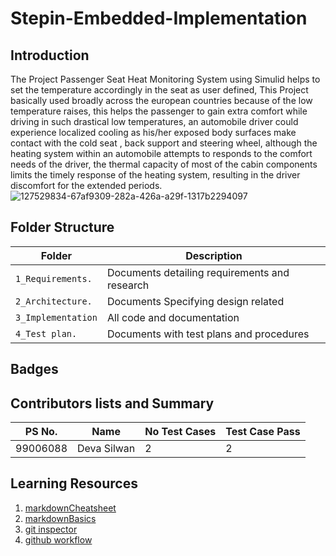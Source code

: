 
# Stepin-Embedded-Implementation

## Introduction
The Project Passenger Seat Heat Monitoring System using Simulid helps to set the temperature accordingly in the seat as user defined, This Project basically used broadly across the european countries because of the low temperature raises, this helps the passenger to gain extra comfort while driving in such drastical low temperatures, an automobile driver could experience localized cooling as his/her exposed body surfaces make contact with  the cold seat , back support and steering wheel, although the heating system within an automobile attempts to responds to the comfort needs of the driver, the thermal capacity of most of the cabin components limits the timely response of the heating system, resulting in the driver discomfort for the extended periods.  
![127529834-67af9309-282a-426a-a29f-1317b2294097](https://user-images.githubusercontent.com/62930320/133557189-94e87ad9-0637-44af-ac93-ca06cc033e67.jpeg)
## Folder Structure
Folder           | Description
-----------------|--------------------
`1_Requirements.`  | Documents detailing requirements and research
`2_Architecture.`  | Documents Specifying design related
`3_Implementation` | All code and documentation
`4_Test plan.`     | Documents with test plans and procedures

## Badges

## Contributors lists and Summary

PS No. |          Name |No Test Cases|Test Case Pass|
-------|----------------|------------|---------------
99006088 | Deva Silwan  |      2      |    2      |


## Learning Resources
1. [markdownCheatsheet](https://github.com/adam-p/markdown-here/wiki/Markdown-Cheatsheet)
2. [markdownBasics](https://guides.github.com/features/mastering-markdown/)
3. [git inspector](https://github.com/ejwa/gitinspector.git)
4. [github workflow](https://docs.github.com/en/actions/learn-github-action)
